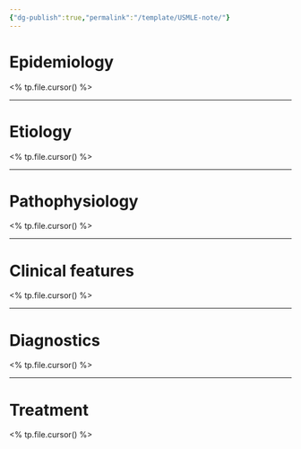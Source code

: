 ```yaml
---
{"dg-publish":true,"permalink":"/template/USMLE-note/"}
---
```


# Epidemiology
<% tp.file.cursor() %>

---

# Etiology
<% tp.file.cursor() %>

---

# Pathophysiology
<% tp.file.cursor() %>

---

# Clinical features
<% tp.file.cursor() %>

---

# Diagnostics
<% tp.file.cursor() %>

---

# Treatment
<% tp.file.cursor() %>
